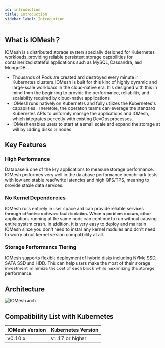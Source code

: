 ```yaml
---
id: introduction
title: Introduction
sidebar_label: Introduction
---
```


## What is IOMesh？

IOMesh is a distributed storage system specially designed for Kubernetes workloads, providing reliable persistent storage capabilities for containerized stateful applications such as MySQL, Cassandra, and MongoDB.

- Thousands of Pods are created and destroyed every minute in Kubernetes clusters. IOMesh is built for this kind of highly dynamic and large-scale workloads in the cloud-native era. It is designed with this in mind from the beginning to provide the performance, reliability, and scalability required by cloud-native applications.
- IOMesh runs natively on Kubernetes and fully utilizes the Kubernetes's capabilities. Therefore, the operation teams can leverage the standard Kubernetes APIs to uniformly manage the applications and IOMesh, which integrates perfectly with existing DevOps processes.
- IOMesh enables users to start at a small scale and expand the storage at will by adding disks or nodes.

## Key Features

### High Performance
   Database is one of the key applications to measure storage performance. IOMesh performes very well in the database performance benchmark tests with low and stable read/write latencies and high QPS/TPS, meaning to provide stable data services.
### No Kernel Dependencies
   IOMesh runs entirely in user space and can provide reliable services through effective software fault isolation. When a problem occurs, other applications running at the same node can continue to run without causing entire system crash. In addition, it is very easy to deploy and maintain IOMesh since you don't need to install any kernel modules and don't need to worry about kernel version compatibility at all.
### Storage Performance Tiering
   IOMesh supports flexible deployment of hybrid disks including NVMe SSD, SATA SSD and HDD. This can help users make the most of their storage investment, minimize the cost of each block while maximizing the storage performance.

## Architecture

![IOMesh arch](https://user-images.githubusercontent.com/78140947/122766241-e2352c00-d2d3-11eb-9630-bb5b428c3178.png)

## Compatibility List with Kubernetes

| IOMesh Version | Kubernetes Version |
| -------------- | ------------------ |
| v0.10.x        | v1.17 or higher    |
